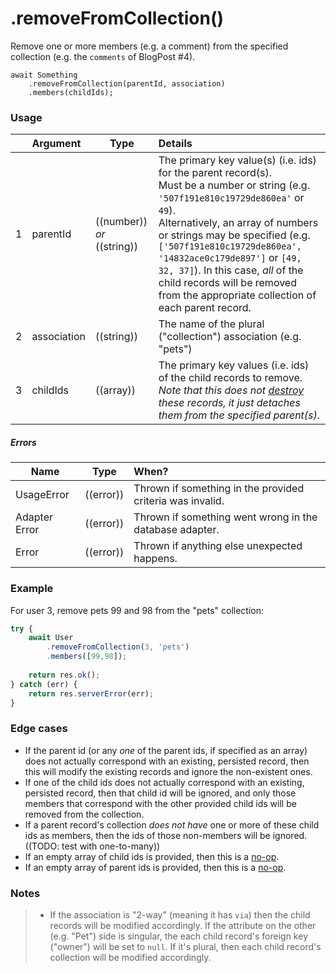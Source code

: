 # .removeFromCollection()

Remove one or more members (e.g. a comment) from the specified collection (e.g. the `comments` of BlogPost #4).

```usage
await Something
	.removeFromCollection(parentId, association)
	.members(childIds);
```

### Usage

|   |     Argument        | Type                                         | Details                            |
|---|:--------------------|----------------------------------------------|:-----------------------------------|
| 1 |  parentId    | ((number)) _or_ ((string))                   | The primary key value(s) (i.e. ids) for the parent record(s). <br/>Must be a number or string (e.g. `'507f191e810c19729de860ea'` or `49`).  <br/>Alternatively, an array of numbers or strings may be specified (e.g. `['507f191e810c19729de860ea', '14832ace0c179de897']` or `[49, 32, 37]`).  In this case, _all_ of the child records will be removed from the appropriate collection of each parent record.
| 2 |  association | ((string))                                   | The name of the plural ("collection") association (e.g. "pets")
| 3 |  childIds      | ((array))                                    | The primary key values (i.e. ids) of the child records to remove.  _Note that this does not [destroy](http://sailsjs.com/documentation/reference/waterline-orm/models/destroy) these records, it just detaches them from the specified parent(s)._


##### Errors

|     Name        | Type                | When? |
|--------------------|---------------------|:---------------------------------------------------------------------------------|
| UsageError			| ((error))           | Thrown if something in the provided criteria was invalid.
| Adapter Error		| ((error))           | Thrown if something went wrong in the database adapter.
| Error				| ((error))           | Thrown if anything else unexpected happens.



### Example

For user 3, remove pets 99 and 98 from the "pets" collection:

```javascript
try {
	await User
		.removeFromCollection(3, 'pets')
		.members([99,98]);
	
	return res.ok();
} catch (err) {
	return res.serverError(err);
}
```


### Edge cases

+ If the parent id (or any _one_ of the parent ids, if specified as an array) does not actually correspond with an existing, persisted record, then this will modify the existing records and ignore the non-existent ones.
+ If one of the child ids does not actually correspond with an existing, persisted record, then that child id will be ignored, and only those members that correspond with the other provided child ids will be removed from the collection.
+ If a parent record's collection _does not have_ one or more of these child ids as members, then the ids of those non-members will be ignored. ((TODO: test with one-to-many))
+ If an empty array of child ids is provided, then this is a [no-op](https://en.wikipedia.org/wiki/NOP#Code).
+ If an empty array of parent ids is provided, then this is a [no-op](https://en.wikipedia.org/wiki/NOP#Code).

### Notes
> + If the association is "2-way" (meaning it has `via`) then the child records will be modified accordingly.  If the attribute on the other (e.g. "Pet") side is singular, the each child record's foreign key ("owner") will be set to `null`.  If it's plural, then each child record's collection will be modified accordingly.




<docmeta name="displayName" value=".removeFromCollection()">
<docmeta name="pageType" value="method">
